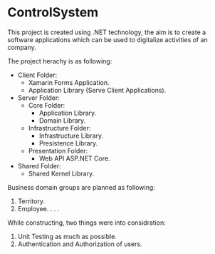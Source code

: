 # ControlSystem
This project is created using .NET technology, the aim is to create a software applications which can be used to digitalize activities of an company.

The project herachy is as following:
- Client Folder:
    - Xamarin Forms Application.
    - Application Library (Serve Client Applications).
- Server Folder:
    - Core Folder:
        - Application Library.
        - Domain Library.
    - Infrastructure Folder:
        - Infrastructure Library.
        - Presistence Library.
    - Presentation Folder:
        - Web API ASP.NET Core.
- Shared Folder:
    - Shared Kernel Library.

Business domain groups are planned as following:
1. Territory.
2. Employee.
.
.
.

While constructing, two things were into considration:
1. Unit Testing as much as possible.
2. Authentication and Authorization of users.
